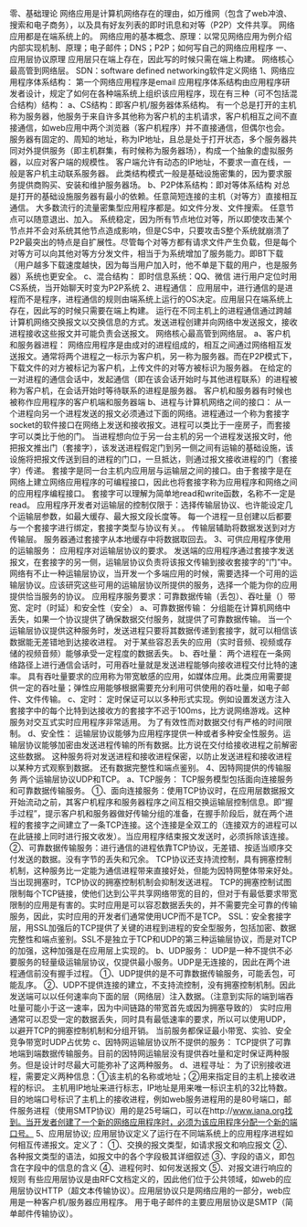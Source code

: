 零、基础理论
网络应用是计算机网络存在的理由，如万维网（包含了web冲浪、搜索和电子商务），以及具有好友列表的即时讯息和对等（P2P）文件共享。
网络应用都是在端系统上的。
网络应用的基本概念、原理：以常见网络应用为例介绍内部实现机制、原理；电子邮件；DNS；P2P；如何写自己的网络应用程序
一、应用层协议原理
应用层只在端上存在，因此写的时候只需在端上构建。
网络核心最高管到网络层。
SDN：software defined networking软件定义网络
1、网络应用程序体系结构：
第一个网络应用程序是email
应用程序体系结构由应用程序研发者设计，规定了如何在各种端系统上组织该应用程序，现在有三种（可不包括混合结构）结构：
a、CS结构：即客户机/服务器体系结构。
有一个总是打开的主机称为服务器，他服务于来自许多其他称为客户机的主机请求，客户机相互之间不直接通信，如web应用中两个浏览器（客户机程序）并不直接通信，但偶尔也会。
服务器有固定的、周知的地址，称为IP地址，且总是处于打开状态，多个服务器共同对外提供服务（即主机群集，有时候称为服务器场），构成一个抽象的虚拟服务器，以应对客户端的规模性。
客户端允许有动态的IP地址，不要求一直在线，一般是客户机主动联系服务器。
此类结构模式一般是基础设施密集的，因为要求服务提供商购买、安装和维护服务器场。
b、P2P体系结构：即对等体系结构
对总是打开的基础设施服务器有最小的依赖。任意简短连接的主机（对等方）直接相互通信。
大多数流行的流量密集型应用程序都是。如文件分发、文件搜索。
任意节点可以随意退出、加入。
系统稳定，因为所有节点地位对等，所以即使攻击某个节点并不会对系统其他节点造成影响，但是CS中，只要攻击S整个系统就崩溃了
P2P最突出的特点是自扩展性。尽管每个对等方都有请求文件产生负载，但是每个对等方可以向其他对等方分发文件，相当于为系统增加了服务能力。即BT下载（用户越多下载速度越快，因为每当用户加入时，他不单是下载的用户，也是服务器）系统也更安全。
c、混合结构：
即时信息系统：QQ、微信
进行用户定位时用CS系统，当开始聊天时变为P2P系统
2、进程通信：
应用层中，进行通信的是进程而不是程序，进程通信的规则由端系统上运行的OS决定。应用层只在端系统上存在，因此写的时候只需要在端上构建。
运行在不同主机上的进程通信通过跨越计算机网络交换报文以交换信息的方式。发送进程创建并向网络中发送报文，接收进程接收这些报文并可能负责会送报文。
网络核心最高管到网络层。
a、客户机和服务器进程：
网络应用程序是由成对的进程组成的，相互之间通过网络相互发送报文。通常将两个进程之一标示为客户机，另一称为服务器。而在P2P模式下，下载文件的对方被标记为客户机，上传文件的对等方被标识为服务器。
在给定的一对进程的通信会话中，发起通信（即在该会话开始时与其他进程联系）的进程被称为客户机，在会话开始时等待联系的进程是服务器。
客户机和服务器有时候也被称作应用程序的客户机端和服务器端
b、进程与计算机网络之间的接口：
从一个进程向另一个进程发送的报文必须通过下面的网络。进程通过一个称为套接字socket的软件接口在网络上发送和接收报文。进程可以类比于一座房子，而套接字可以类比于他的门。
当进程想向位于另一台主机的另一个进程发送报文时，他把报文推出门（套接字），该发送进程假定门到另一侧之间有运输的基础设施，该设施将把报文传送到目的进程的门口，一旦抵达，则通过报文接收进程的门（套接字）传递。
套接字是同一台主机内应用层与运输层之间的接口。由于套接字是在网络上建立网络应用程序的可编程接口，因此也将套接字称为应用程序和网络之间的应用程序编程接口。
套接字可以理解为简单地read和write函数，名称不一定是read。
应用程序开发者对运输层的控制仅限于：选择传输层协议、也许能设定几个运输层参数，如最大缓存、最大报文段长度等。
每一个进程一旦创建以后都要与一个套接字进行绑定，套接字类型与协议有关。。
传输层辅助将数据发送到对方传输层。
服务器通过套接字从本地缓存中将数据取回去。
3、可供应用程序使用的运输服务：
应用程序对运输层协议的要求。
发送端的应用程序通过套接字发送报文，在套接字的另一侧，运输层协议负责将该报文传输到接收套接字的“门”中。
网络有不止一种运输层协议，当开发一个多端应用的时候，需要选择一个可用的运输层协议。应该研究这些可用的运输层协议所提供的服务，选择一个能为你的应用提供恰当服务的协议。
应用程序服务要求：可靠数据传输（丢包）、吞吐量（）带宽、定时（时延）和安全性（安全）
a、可靠数据传输：
分组能在计算机网络中丢失，如果一个协议提供了确保数据交付服务，就提供了可靠数据传输。
当一个运输层协议提供这种服务时，发送进程只要将其数据传递到套接字，就可以相信该数据能无差错地到达接收进程。
对于某些容忍丢失的应用（实时音频、视频或存储的视频音频）能够承受一定程度的数据丢失。
b、吞吐量：
两个进程在一条网络路径上进行通信会话时，可用吞吐量就是发送进程能够向接收进程交付比特的速率。
具有吞吐量要求的应用称为带宽敏感的应用，如媒体应用。此类应用需要提供一定的吞吐量；弹性应用能够根据需要充分利用可供使用的吞吐量，如电子邮件、文件传输。
c、定时：
定时保证可以以多种形式实现。例如设置发送方注入套接字中的每个比特到达接收方的套接字不迟于100ms，比方说网络游戏。这种服务对交互式实时应用程序非常适用。
为了有效性而对数据交付有严格的时间限制。
d、安全性：
运输层协议能够为应用程序提供一种或者多种安全性服务。运输层协议能够加密由发送进程传输的所有数据。比方说在交付给接收进程之前解密这些数据。
这种服务将对发送进程和接收进程保密，以防止发送进程和接收进程以某种方式观察到数据。
还有数据完整性和端点鉴别。
4、因特网提供的传输服务
两个运输层协议UDP和TCP。
a、TCP服务：
TCP服务模型包括面向连接服务和可靠数据传输服务。
①、面向连接服务：使用TCP协议时，在应用层数据报文开始流动之前，其客户机程序和服务器程序之间互相交换运输层控制信息。即“握手过程”，提示客户机和服务器做好传输分组的准备，在握手阶段后，就在两个进程的套接字之间建立了一条TCP连接。这个连接是全双工的（连接双方的进程可以在此链接上同时进行报文收发）。当应用程序结束报文发送时，必须拆除该连接。
②、可靠数据传输服务：进行通信的进程依靠TCP协议，无差错、按适当顺序交付发送的数据。没有字节的丢失和冗余。
TCP协议还支持流控制，具有拥塞控制机制，这种服务比一定能为通信进程带来直接好处，但能为因特网整体带来好处。当出现拥塞时，TCP协议的拥塞控制机制会抑制发送进程。
TCP的拥塞控制试图限制每个TCP链接，使他们达到公平共享网络带宽的目的，但对于有最低要求带宽限制的应用是有害的。实时应用是可以容忍数据丢失的，并不需要完全可靠的传输服务，因此，实时应用的开发者们通常使用UCP而不是TCP。
SSL：安全套接字层，用SSL加强后的TCP提供了关键的进程到进程的安全型服务，包括加密、数据完整性和端点鉴别。SSL不是独立于TCP和UDP的第三种运输层协议，而是对TCP的加强，这种加强是在应用层上实现的。
b、UDP服务：
UDP是一种不提供不必要服务的轻量级运输层协议，仅提供最小服务。UDP是无连接的，因此在两个进程通信前没有握手过程。
①、UDP提供的是不可靠数据传输服务，可能丢包，可能乱序。
②、UDP不提供连接的建立，不支持流控制，没有拥塞控制机制。因此发送端可以以任何速率向下面的层（网络层）注入数据。（注意到实际的端到端吞吐量可能小于这一速率，因为中间链路的带宽首先或因为拥塞导致的）
实时应用通常可以忍受一定的数据丢失，同时具有最低速率的要求，所以可以使用UDP，以避开TCP的拥塞控制机制和分组开销。
当前服务都保证最小带宽、实验、安全
竞争带宽时UDP占优势
c、因特网运输层协议所不提供的服务：
TCP提供了可靠地端到端数据传输服务。目前的因特网运输层没有提供吞吐量和定时保证两种服务。但是设计时尽最大可能弥补了这两种服务。
d、进程寻址：
为了识别接收进程，需要定义两种信息：①该主机的名称或地址；②用来指定目的主机上接收进程的标识。
主机用IP地址来进行标志，IP地址是用来唯一标识主机的32比特数。
目的地端口号标识了主机上的接收进程，例如web服务进程用的是80号端口，邮件服务进程（使用SMTP协议）用的是25号端口，可以在http://www.iana.org找到。当开发者创建了一个新的网络应用程序时，必须为该应用程序分配一个新的端口号。
5、应用层协议;
应用层协议定义了运行在不同端系统上的应用程序进程如何相互传递报文。定义了：
①、交换的报文类型，如请求报文和响应报文
②、各种报文类型的语法，如报文中的各个字段极其详细叙述
③、字段的语义，即包含在字段中的信息的含义
④、进程何时、如何发送报文
⑤、对报文进行响应的规则
有些应用层协议是由RFC文档定义的，因此他们位于公共领域，如web的应用层协议HTTP（超文本传输协议）。应用层协议只是网络应用的一部分，web应用是一种客户机/服务器应用程序。
用于电子邮件的主要应用层协议是SMTP（简单邮件传输协议）。
